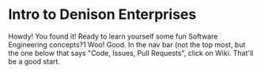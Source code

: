 # Intro to Denison Enterprises

Howdy! You found it! Ready to learn yourself some fun Software Engineering concepts?1 Woo! Good. In the nav bar (not the top most, but the one below that says "Code, Issues, Pull Requests", click on Wiki. That'll be a good start.
